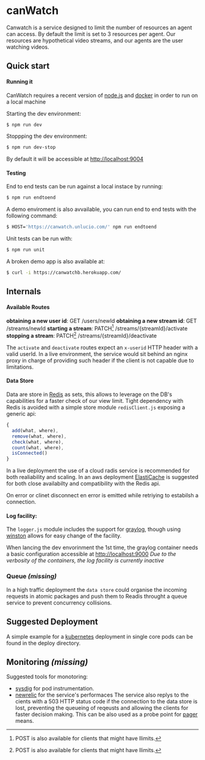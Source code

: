 # canWatch
Canwatch is a service designed to limit the number of resources an agent can access.
By default the limit is set to 3 resources per agent.
Our resources are hypothetical video streams, and our agents are the user watching videos.

## Quick start

#### Running it
CanWatch requires a recent version of [node.js](https://nodejs.org) and [docker](https://www.docker.com/) in order to run on a local machine

Starting the dev environment:
```bash
$ npm run dev
```

Stoppping the dev environment:
```bash
$ npm run dev-stop
```

By default it will be accessible at [http://localhost:9004](http://localhost:9004)

#### Testing
End to end tests can be run against a local instace by running:
```bash
$ npm run endtoend
```

A demo enviroment is also avvailable, you can run end to end tests with the following command:
```bash
$ HOST='https://canwatch.unlucio.com/' npm run endtoend
```

Unit tests can be run with:
```bash
$ npm run unit
```

A broken demo app is also available at:
```bash
$ curl -i https://canwatchb.herokuapp.com/
```

## Internals


#### Available Routes
**obtaining a new user id**: GET /users/newId
**obtaining a new stream id**: GET /streams/newId
**starting a stream**: PATCH[^1] /streams/{streamId}/activate
**stopping a stream**: PATCH[^1] /streams/{streamId}/deactivate

The `activate` and `deactivate` routes expect an `x-userid` HTTP header
with a valid userId.
In a live environment, the service would sit behind an nginx proxy in charge of providing such header
if the client is not capable due to limitations.

#### Data Store
Data are store in [Redis](https://redis.io/) as sets, this allows to leverage on the DB's capabilities
for a faster check of our view limit.
Tight dependency with Redis is avoided with a simple store module `redisClient.js` exposing
a generic api:

```javascript
{
  add(what, where),
  remove(what, where),
  check(what, where),
  count(what, where),
  isConnected()
}
```

In a live deployment the use of a cloud radis service is recommended for both realiability
and scaling.
In an aws deployment [ElastiCache](https://aws.amazon.com/elasticache/) is suggested for both
close availabilty and compatibility with the Redis api.

On error or clinet disconnect en error is emitted while retriying to estabilsh a connection.

#### Log facility:
The `logger.js` module includes the support for [graylog](https://www.graylog.org/),
though using [winston](https://www.npmjs.com/package/winston) allows for easy change
of the facility.

When lancing the dev envorinment the 1st time, the graylog container needs a basic configuration
accessible at [http://localhost:9000](http://localhost:9000)
*Due to the verbosity of the containers, the log facility is currently inactive*

### Queue _(missing)_
In a high traffic deployment the `data store` could organise the incoming requests in
atomic packages and push them to Readis throught a queue service to prevent
concurrency collisions.

## Suggested Deployment
A simple example for a [kubernetes](https://kubernetes.io/) deployment in single core pods
can be found in the deploy directory.

## Monitoring _(missing)_
Suggested tools for monotoring:
- [sysdig](https://sysdig.com/) for pod instrumentation.
- [newrelic](https://newrelic.com/) for the service's performaces
The service also replys to the cients with a 503 HTTP status code if the connection
to the data store is lost, preventing the queueing of reqeusts and allowing the clients
for faster decision making.
This can be also used as a probe point for [pager](https://www.pagerduty.com) means.


[^1]: POST is also available for clients that might have llimits.
